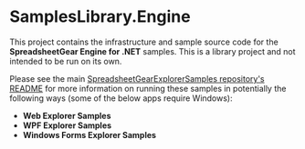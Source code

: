 # SamplesLibrary.Engine

This project contains the infrastructure and sample source code for the **SpreadsheetGear Engine for .NET** samples.  This is a library project and not intended to be run on its own.  

Please see the main [SpreadsheetGearExplorerSamples repository's README](../README.md) for more information on running these samples in potentially the following ways (some of the below apps require Windows):

  - **Web Explorer Samples**
  - **WPF Explorer Samples**
  - **Windows Forms Explorer Samples**